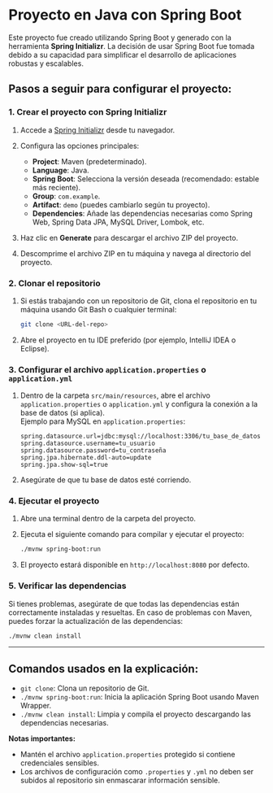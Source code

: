 # Proyecto en Java con Spring Boot

Este proyecto fue creado utilizando Spring Boot y generado con la herramienta **Spring Initializr**. La decisión de usar Spring Boot fue tomada debido a su capacidad para simplificar el desarrollo de aplicaciones robustas y escalables.

## Pasos a seguir para configurar el proyecto:

### 1. Crear el proyecto con Spring Initializr

1. Accede a [Spring Initializr](https://start.spring.io/) desde tu navegador.  
2. Configura las opciones principales:
   - **Project**: Maven (predeterminado).
   - **Language**: Java.
   - **Spring Boot**: Selecciona la versión deseada (recomendado: estable más reciente).
   - **Group**: `com.example`.
   - **Artifact**: `demo` (puedes cambiarlo según tu proyecto).
   - **Dependencies**: Añade las dependencias necesarias como Spring Web, Spring Data JPA, MySQL Driver, Lombok, etc.
3. Haz clic en **Generate** para descargar el archivo ZIP del proyecto.

4. Descomprime el archivo ZIP en tu máquina y navega al directorio del proyecto.

### 2. Clonar el repositorio

1. Si estás trabajando con un repositorio de Git, clona el repositorio en tu máquina usando Git Bash o cualquier terminal:

    ```sh
    git clone <URL-del-repo>
    ```

2. Abre el proyecto en tu IDE preferido (por ejemplo, IntelliJ IDEA o Eclipse).

### 3. Configurar el archivo `application.properties` o `application.yml`

1. Dentro de la carpeta `src/main/resources`, abre el archivo `application.properties` o `application.yml` y configura la conexión a la base de datos (si aplica).  
   Ejemplo para MySQL en `application.properties`:

    ```properties
    spring.datasource.url=jdbc:mysql://localhost:3306/tu_base_de_datos
    spring.datasource.username=tu_usuario
    spring.datasource.password=tu_contraseña
    spring.jpa.hibernate.ddl-auto=update
    spring.jpa.show-sql=true
    ```

2. Asegúrate de que tu base de datos esté corriendo.

### 4. Ejecutar el proyecto

1. Abre una terminal dentro de la carpeta del proyecto.
2. Ejecuta el siguiente comando para compilar y ejecutar el proyecto:

    ```sh
    ./mvnw spring-boot:run
    ```

3. El proyecto estará disponible en `http://localhost:8080` por defecto.

### 5. Verificar las dependencias

Si tienes problemas, asegúrate de que todas las dependencias están correctamente instaladas y resueltas. En caso de problemas con Maven, puedes forzar la actualización de las dependencias:

```sh
./mvnw clean install
```

---

## Comandos usados en la explicación:

- `git clone`: Clona un repositorio de Git.
- `./mvnw spring-boot:run`: Inicia la aplicación Spring Boot usando Maven Wrapper.
- `./mvnw clean install`: Limpia y compila el proyecto descargando las dependencias necesarias.

**Notas importantes:**
- Mantén el archivo `application.properties` protegido si contiene credenciales sensibles.
- Los archivos de configuración como `.properties` y `.yml` no deben ser subidos al repositorio sin enmascarar información sensible.
